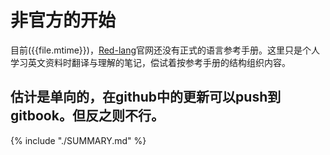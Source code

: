 # 非官方的开始

目前({{file.mtime}})，[Red-lang](http://www.red-lang.org)官网还没有正式的语言参考手册。这里只是个人学习英文资料时翻译与理解的笔记，偿试着按参考手册的结构组织内容。

估计是单向的，在github中的更新可以push到gitbook。但反之则不行。
---

{% include "./SUMMARY.md" %}


